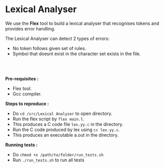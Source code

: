 # Lexical Analyser

We use the **Flex** tool to build a lexical analyser that recognises tokens and provides error handling.
<br>

The Lexical Analyser can detect 2 types of errors: 
* No token follows given set of rules.
* Symbol that doesnt exist in the character set exists in the file.
<br>
<br>

**Pre-requisites :**
* Flex tool.
* Gcc compiler. 

**Steps to reproduce :**
* Do ```cd /src/Lexical Analyser``` to open directory.
* Run the flex script by ```flex main.l```.
* This produces a C code file ```lex.yy.c``` in the directory. 
* Run the C code produced by lex using ```cc lex.yy.c```.
* This produces an executable a.out in the directory.

**Running tests :**
* Do ```chmod +x /path/to/folder/run_tests.sh```
* Run ```./run_tests.sh``` to run all tests